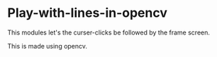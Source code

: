 # Play-with-lines-in-opencv

This modules let's the curser-clicks be followed by the frame screen.

This is made using opencv.

